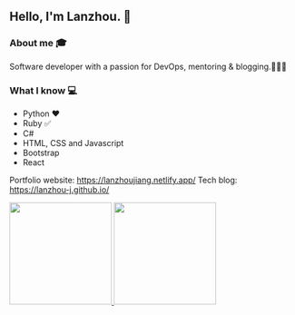 ## Hello, I'm Lanzhou. 👋

### About me 🎓
Software developer with a passion for DevOps, mentoring & blogging.👩🏻‍💻

### What I know :computer:

- Python ❤️
- Ruby :white_check_mark:
- C#
- HTML, CSS and Javascript 
- Bootstrap
- React

Portfolio website: https://lanzhoujiang.netlify.app/
Tech blog: https://lanzhou-j.github.io/

<a href="https://github.com/Lanzhou-J">
  <img height="180em" src="https://github-readme-stats.vercel.app/api?username=Lanzhou-J&theme=buefy&show_icons=true" />
  <img height="180em" src="https://github-readme-stats.vercel.app/api/top-langs/?username=Lanzhou-J&theme=buefy&layout=compact" />
</a>

<!--
**Lanzhou-J/Lanzhou-J** is a ✨ _special_ ✨ repository because its `README.md` (this file) appears on your GitHub profile.

Here are some ideas to get you started:
- 🔭 I’m currently working on 
- 👯 I’m looking to collaborate on ...
- 🤔 I’m looking for help with ...
- 💬 Ask me about ...
- 📫 How to reach me: ...
- 😄 Pronouns: ...
- ⚡ Fun fact: ...
-->
